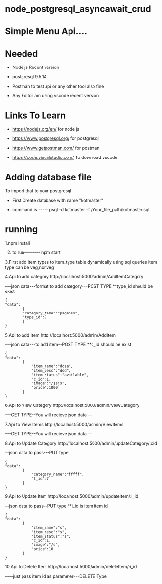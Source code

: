 # node_postgresql_asyncawait_crud

# Simple Menu Api....

# Needed

* Node js Recent version

* postgresql 9.5.14

* Postman to test api or any other tool also fine

* Any Editor am using vscode recent version

# Links To Learn

* https://nodejs.org/en/  for node js

* https://www.postgresql.org/  for postgresql

* https://www.getpostman.com/  for postman

* https://code.visualstudio.com/  To download vscode

# Adding database file

To import that to your postgresql 

* First Create database with name "kotmaster"

* command is ----- psql -d kotmaster -f /Your_file_path/kotmaster.sql

# running

1.npm install

2. to run-------- npm start

3.First add item types to item_type table dynamically using sql queries
item type can be veg,nonveg

4.Api to add category http://localhost:5000/admin/AddItemCategory

---json data---format to add category---POST TYPE
**type_id should be exist

	{
	"data":
			{
			"category_Name":"paganss",
			"type_id":7
			}
	}


5.Api to add Item http://localhost:5000/admin/AddItem

---json data---to add item--POST TYPE
**c_id should be exist

	{
	"data":
			{
			    "item_name":"dosa",
			    "item_desc":"ddd",
			    "item_status":"available",
			    "c_id":1,
			    "image":"/jsjs",
			    "price":1000
			}
	}

6.Api to View Category http://localhost:5000/admin/ViewCategory

---GET TYPE--You will recieve json data --


7.Api to View Items http://localhost:5000/admin/ViewItems

---GET TYPE--You will recieve json data --


8.Api to Update Category http://localhost:5000/admin/updateCategory/:cid


--json data to pass---PUT type


	{
	"data":
			{
			    "category_name":"fffff",
			    "t_id":7
			}
	}

9.Api to Update Item http://localhost:5000/admin/updateItem/:i_id

--json data to pass--PUT type
**i_id is item item id 

	{
	"data":
			{
			    "item_name":"s",
			    "item_desc":"s",
			    "item_status":"s",
			    "c_id":1,
			    "image":"/s",
			    "price":10
			}
	}

10.Api to Delete Item http://localhost:5000/admin/deleteItem/:i_id

----just pass item id as parameter---DELETE Type



